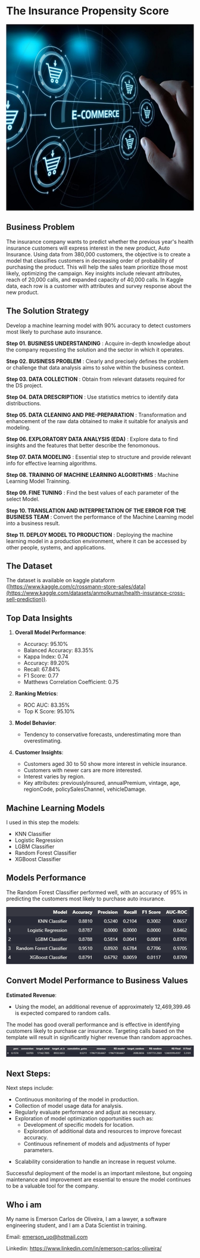 # The Insurance Propensity Score

<img src="img/e-commerce.jpg" alt="Capa do Projeto" width="1069" height="500">


## Business Problem

The insurance company wants to predict whether the previous year's health insurance customers will express interest in the new product, Auto Insurance. 
Using data from 380,000 customers, the objective is to create a model that classifies customers in decreasing order of probability of purchasing the product. 
This will help the sales team prioritize those most likely, optimizing the campaign. Key insights include relevant attributes, reach of 20,000 calls, and expanded capacity of 40,000 calls. 
In Kaggle data, each row is a customer with attributes and survey response about the new product.

## The Solution Strategy

Develop a machine learning model with 90% accuracy to detect customers most likely to purchase auto insurance.

**Step 01. BUSINESS UNDERSTANDING** : Acquire in-depth knowledge about the company requesting the solution and the sector in which it operates.

**Step 02. BUSINESS PROBLEM** : Clearly and precisely defines the problem or challenge that data analysis aims to solve within the business context.

**Step 03. DATA COLLECTION** : Obtain from relevant datasets required for the DS project.

**Step 04. DATA DRESCRIPTION** : Use statistics metrics to identify data distribuctions.

**Step 05. DATA CLEANING AND PRE-PREPARATION** : Transformation and enhancement of the raw data obtained to make it suitable for analysis and modeling.

**Step 06. EXPLORATORY DATA ANALYSIS (EDA)** : Explore data to find insights and the features that better describe the fenomonous.

**Step 07. DATA MODELING** : Essential step to structure and provide relevant info for effective learning algorithms.

**Step 08. TRAINING OF MACHINE LEARNING ALGORITHMS** : Machine Learning Model Trainning.

**Step 09. FINE TUNING** : Find the best values of each parameter of the select Model.

**Step 10. TRANSLATION AND INTERPRETATION OF THE ERROR FOR THE BUSINESS TEAM** : Convert the performance of the Machine Learning model into a business result.

**Step 11. DEPLOY MODEL TO PRODUCTION** : Deploying the machine learning model in a production environment, where it can be accessed by other people, systems, and applications.


## The Dataset

The dataset is available on kaggle plataform ([https://www.kaggle.com/c/rossmann-store-sales/data](https://www.kaggle.com/datasets/anmolkumar/health-insurance-cross-sell-prediction)).


## Top Data Insights 

1. **Overall Model Performance**:
   - Accuracy: 95.10%
   - Balanced Accuracy: 83.35%
   - Kappa Index: 0.74
   - Accuracy: 89.20%
   - Recall: 67.84%
   - F1 Score: 0.77
   - Matthews Correlation Coefficient: 0.75

2. **Ranking Metrics**:
   - ROC AUC: 83.35%
   - Top K Score: 95.10%

3. **Model Behavior**:
   - Tendency to conservative forecasts, underestimating more than overestimating.

4. **Customer Insights**:
   - Customers aged 30 to 50 show more interest in vehicle insurance.
   - Customers with newer cars are more interested.
   - Interest varies by region.
   - Key attributes: previouslyInsured, annualPremium, vintage, age, regionCode, policySalesChannel, vehicleDamage.

## Machine Learning Models

I used in this step the models:
* KNN Classifier
* Logistic Regression
* LGBM Classifier
* Random Forest Classifier
* XGBoost Classifier

## Models Performance

The Random Forest Classifier performed well, with an accuracy of 95% in predicting the customers most likely to purchase auto insurance.

![RFCFinalPerformance](img/performance_model.png)


## Convert Model Performance to Business Values
**Estimated Revenue**:
   - Using the model, an additional revenue of approximately 12,469,399.46 is expected compared to random calls.

The model has good overall performance and is effective in identifying customers likely to purchase car insurance. Targeting calls based on the template will result in significantly higher revenue than random approaches.

![salesByCompetitionDistance](img/estimated_revenue.png)

## Next Steps:
Next steps include:
+ Continuous monitoring of the model in production.
+ Collection of model usage data for analysis.
+ Regularly evaluate performance and adjust as necessary.
+ Exploration of model optimization opportunities such as:
    - Development of specific models for location.
    - Exploration of additional data and resources to improve forecast accuracy.
    - Continuous refinement of models and adjustments of hyper parameters.
- Scalability consideration to handle an increase in request volume.

Successful deployment of the model is an important milestone, but ongoing maintenance and improvement are essential to ensure the model continues to be a valuable tool for the company.

## Who i am

My name is Emerson Carlos de Oliveira, I am a lawyer, a software engineering student, and I am a Data Scientist in training.

Email: emerson_uo@hotmail.com

Linkedin: https://www.linkedin.com/in/emerson-carlos-oliveira/
